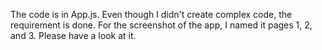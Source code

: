 The code is in App.js. Even though I didn't create complex code, the requirement is done. For the screenshot of the app, I named it pages 1, 2, and 3. Please have a look at it.
